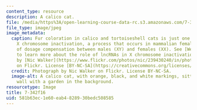 ```yaml
---
content_type: resource
description: A calico cat.
file: /media/https%3A/open-learning-course-data-rc.s3.amazonaws.com/7-342-the-rna-revolution-at-the-frontiers-of-cell-biology-and-molecular-medicine-fall-2016/581b63ec1e60eab4828930bedc508585_7-342f16.jpg
file_type: image/jpeg
image_metadata:
  caption: Fur coloration in calico and tortoiseshell cats is just one example of
    X chromosome inactivation, a process that occurs in mammalian females as a means
    of dosage compensation between males (XY) and females (XX). See [Week 6](pages/lecture-summaries)
    to learn more about the role of lncRNAs in X chromosome inactivation. (Photograph
    by [Nic Walker](https://www.flickr.com/photos/nic/239430240/in/photolist-na9gA-mm4gxn-8BVgs-6sQbSw-o4JwWv-5Zejjz-k3ixi-dcsJoN-58SS1-8u746X-oicNpq-5ZivdA-7Ctrt6-o1JTXq-q22snv-6n6Mqg-7bN1Ur-6ruNfv-6mKMeM-dDpm69-6hRCgG-c7hKK-72Dedm-49WFQR-7Ctrwt-H8MjiB-8rGjah-n4BMQL-58T5u-7Tniem-nEh1Dd-hFNup-7Cxheo-8EEGq8-5Ziv5q-5HEf6u-6n6Mda-qCycMB-6aP1Ap-7Cxh6S-72zi2c-obag1N-dcsFjH-k3iFb-5jmT5z-72DfKs-oaJQfo-6RKMC6-ik1H7K-fhsuF)
    on Flickr. License [BY-NC-SA](https://creativecommons.org/licenses/by-nc-sa/2.0/).)
  credit: Photograph by Nic Walker on Flickr. License BY-NC-SA.
  image-alt: A calico cat, with orange, black, and white markings, sitting on a brick
    wall with a garden in the background.
resourcetype: Image
title: 7-342f16
uid: 581b63ec-1e60-eab4-8289-30bedc508585
---
```

